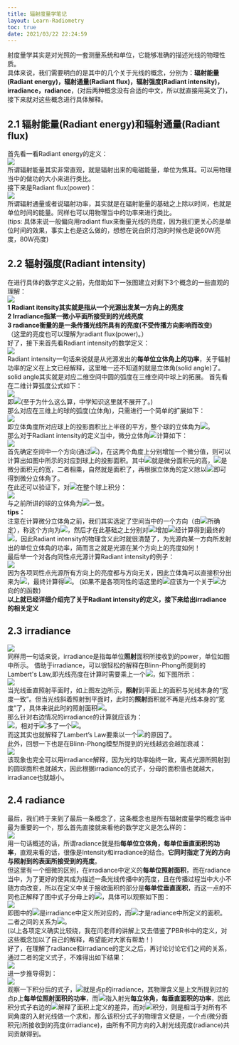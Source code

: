 ```yaml
---
title: 辐射度量学笔记
layout: Learn-Radiometry
toc: true
date: 2021/03/22 22:24:59
---
```


射度量学其实是对光照的一套测量系统和单位，它能够准确的描述光线的物理性质。<br />具体来说，我们需要明白的是其中的几个关于光线的概念，分别为：**辐射能量(Radiant energy)，辐射通量(Radiant flux)，辐射强度(Radiant intensity)，irradiance，radiance**，(对后两种概念没有合适的中文，所以就直接用英文了)，接下来就对这些概念进行具体解释。
<a name="zPSJi"></a>
## **2.1 辐射能量(Radiant energy)和辐射通量(Radiant flux)**
首先看一看Radiant energy的定义：<br />![](assets/post_images/Learn-Radiometry/image_000.jpg#from=paste&height=212&id=ud22fe239&margin=%5Bobject%20Object%5D&originHeight=212&originWidth=954&originalType=url&status=done&style=none&taskId=u65ebfc3c-9bd0-4b87-979f-baaa45103b4&width=954)<br />所谓辐射能量其实非常直观，就是辐射出来的电磁能量，单位为焦耳。可以用物理当中的做功的大小来进行类比。<br />接下来是Radiant flux(power)：<br />![](assets/post_images/Learn-Radiometry/image_001.png#from=paste&height=228&id=u7e89251f&margin=%5Bobject%20Object%5D&originHeight=228&originWidth=877&originalType=url&status=done&style=none&taskId=u106eb7b6-0eca-446f-b515-cea9e4ce73a&width=877)<br />所谓辐射通量或者说辐射功率，其实就是在辐射能量的基础之上除以时间，也就是单位时间的能量。同样也可以用物理当中的功率来进行类比。<br />(tips: 具体来说一般偏向用radiant flux来衡量光线的亮度，因为我们更关心的是单位时间的效果，事实上也是这么做的，想想在说白炽灯泡的时候也是说60W亮度，80W亮度)
<a name="eihfU"></a>
## **2.2 辐射强度(Radiant intensity)**
在进行具体的数学定义之前，先借助如下一张图建立对剩下3个概念的一些直观的理解：<br />![](assets/post_images/Learn-Radiometry/image_002.jpeg#from=paste&height=511&id=u5d4b99f5&margin=%5Bobject%20Object%5D&originHeight=511&originWidth=923&originalType=url&status=done&style=none&taskId=ud3d3ad12-f376-4b63-996b-329fab8443e&width=923)<br />**1 Radiant itensity其实就是指从一个光源出发某一方向上的亮度**<br />**2 Irradiance指某一微小平面所接受到的光线亮度**<br />**3 radiance衡量的是一条传播光线所具有的亮度(不受传播方向影响而改变)**<br />（这里的亮度也可以理解为radiant flux(power)。）<br />好了，接下来首先看Radiant intensity的数学定义：<br />![](assets/post_images/Learn-Radiometry/image_003.jpeg#from=paste&height=468&id=u0cb2ab80&margin=%5Bobject%20Object%5D&originHeight=468&originWidth=965&originalType=url&status=done&style=none&taskId=u8a442f47-9192-4810-861e-72cb8741177&width=965)<br />Radiant intensity一句话来说就是从光源发出的**每单位立体角上的功率**，关于辐射功率的定义在上文已经解释，这里唯一还不知道的就是立体角(solid angle)了。<br />solid angle其实就是对应二维空间中圆的弧度在三维空间中球上的拓展。 首先看在二维计算弧度公式如下：<br />![](assets/post_images/Learn-Radiometry/image_004.jpg#from=paste&height=260&id=u9398dacb&margin=%5Bobject%20Object%5D&originHeight=260&originWidth=979&originalType=url&status=done&style=none&taskId=u26176243-900d-4bb4-96f9-4261f088725&width=979)<br />即![](assets/post_images/Learn-Radiometry/image_005.svg#from=paste&height=48&id=ua8e64cbc&margin=%5Bobject%20Object%5D&originHeight=48&originWidth=55&originalType=url&status=done&style=none&taskId=u6e7fe04e-4ec4-4c02-a920-026bb7fcbc4&width=55)(至于为什么这么算，中学知识这里就不展开了。)<br />那么对应在三维上的球的弧度(立体角)，只需进行一个简单的扩展如下：<br />![](assets/post_images/Learn-Radiometry/image_006.jpeg#from=paste&height=225&id=uf5e0304c&margin=%5Bobject%20Object%5D&originHeight=225&originWidth=720&originalType=url&status=done&style=none&taskId=uecf4214e-a711-4d88-8316-d3c17b2b962&width=720)<br />即立体角度所对应球上的投影面积比上半径的平方，整个球的立体角为![](assets/post_images/Learn-Radiometry/image_007.svg#from=paste&height=20&id=u82bfc779&margin=%5Bobject%20Object%5D&originHeight=20&originWidth=22&originalType=url&status=done&style=none&taskId=ub5589d9b-adef-4a5a-b013-0c31a61f348&width=22)。<br />那么对于Radiant intensity的定义当中，微分立体角![](assets/post_images/Learn-Radiometry/image_008.svg#from=paste&height=20&id=ua71dbfe0&margin=%5Bobject%20Object%5D&originHeight=20&originWidth=24&originalType=url&status=done&style=none&taskId=u0eca9bde-f3ac-4fa3-ba11-4904fa4348c&width=24)计算如下：<br />![](assets/post_images/Learn-Radiometry/image_009.jpeg#from=paste&height=475&id=u56c4c2ad&margin=%5Bobject%20Object%5D&originHeight=475&originWidth=720&originalType=url&status=done&style=none&taskId=u335df5a2-e1f9-4b90-8a5b-4c5216591de&width=720)<br />首先确定空间中一个方向(通过![](assets/post_images/Learn-Radiometry/image_010.svg#from=paste&height=23&id=u74e965f6&margin=%5Bobject%20Object%5D&originHeight=23&originWidth=32&originalType=url&status=done&style=none&taskId=u33a202c1-f4be-4432-b821-6a1833738f5&width=32))，在这两个角度上分别增加一个微分值，则可以计算出如图中所示的对应到球上的投影面积。其中![](assets/post_images/Learn-Radiometry/image_011.svg#from=paste&height=20&id=u33589f9c&margin=%5Bobject%20Object%5D&originHeight=20&originWidth=30&originalType=url&status=done&style=none&taskId=ubcc35265-5d43-4a89-a4dd-af4bc9d1578&width=30)就是微分面积元的高，![](assets/post_images/Learn-Radiometry/image_012.svg#from=paste&height=23&id=u2eff8d87&margin=%5Bobject%20Object%5D&originHeight=23&originWidth=72&originalType=url&status=done&style=none&taskId=u4c479dec-55c1-4e80-907a-5a45b5e0036&width=72)是微分面积元的宽，二者相乘，自然就是面积了，再根据立体角的定义除以![](assets/post_images/Learn-Radiometry/image_013.svg#from=paste&height=24&id=u7818210f&margin=%5Bobject%20Object%5D&originHeight=24&originWidth=19&originalType=url&status=done&style=none&taskId=ub403eda9-be0e-421a-befd-98c27c33c0a&width=19)即可得到微分立体角了。<br />在此还可以验证下，对![](assets/post_images/Learn-Radiometry/image_014.svg#from=paste&height=20&id=u16557f86&margin=%5Bobject%20Object%5D&originHeight=20&originWidth=24&originalType=url&status=done&style=none&taskId=u9e7a3f25-4740-4a9b-ae74-2065eea9a0a&width=24)在整个球上积分：<br />![](assets/post_images/Learn-Radiometry/image_015.svg#from=paste&height=146&id=u0403c7ce&margin=%5Bobject%20Object%5D&originHeight=146&originWidth=675&originalType=url&status=done&style=none&taskId=ub745c136-3bea-4b44-9b0a-f232ff76c7e&width=675)<br />与之前所讲的球的立体角为![](assets/post_images/Learn-Radiometry/image_016.svg#from=paste&height=20&id=uac27a821&margin=%5Bobject%20Object%5D&originHeight=20&originWidth=22&originalType=url&status=done&style=none&taskId=u06f14925-1e24-4b4f-8e13-f33dc5505ad&width=22)一致。<br />**tips：**<br />注意在计算微分立体角之前，我们其实选定了空间当中的一个方向（由![](assets/post_images/Learn-Radiometry/image_017.svg#from=paste&height=23&id=u880df640&margin=%5Bobject%20Object%5D&originHeight=23&originWidth=32&originalType=url&status=done&style=none&taskId=u1141cc76-2056-49b3-87d2-e6ef5834604&width=32)所确定），称这个方向为![](assets/post_images/Learn-Radiometry/image_018.svg#from=paste&height=15&id=u0327be40&margin=%5Bobject%20Object%5D&originHeight=15&originWidth=13&originalType=url&status=done&style=none&taskId=ubdcd6264-abf1-40a2-8e80-0bc7e833c96&width=13)，然后才在此基础之上分别对![](assets/post_images/Learn-Radiometry/image_019.svg#from=paste&height=23&id=ue876a030&margin=%5Bobject%20Object%5D&originHeight=23&originWidth=32&originalType=url&status=done&style=none&taskId=u9eefeadb-2c48-425b-bd81-5d6b7b6d063&width=32)增加![](assets/post_images/Learn-Radiometry/image_020.svg#from=paste&height=23&id=u793d7df6&margin=%5Bobject%20Object%5D&originHeight=23&originWidth=53&originalType=url&status=done&style=none&taskId=udb1ff2a9-bf63-47b5-aa1d-a8b28747317&width=53)经计算得到最终的![](assets/post_images/Learn-Radiometry/image_021.svg#from=paste&height=20&id=ub8fe17e7&margin=%5Bobject%20Object%5D&originHeight=20&originWidth=24&originalType=url&status=done&style=none&taskId=u9515beb7-84a3-4377-9351-7ab9011f841&width=24)，因此Radiant intensity的物理含义此时就很清楚了，为光源向某一方向所发射出的单位立体角的功率，简而言之就是光源在某个方向上的亮度如何！<br />最后举一个对各向同性点光源计算Radiant intensity的例子：<br />![](assets/post_images/Learn-Radiometry/image_022.jpeg#from=paste&height=536&id=uae37ac51&margin=%5Bobject%20Object%5D&originHeight=536&originWidth=720&originalType=url&status=done&style=none&taskId=u3d49b4f5-7ed5-408e-b81b-7d71a576eb1&width=720)<br />因为各项同性点光源所有方向上的亮度都与方向无关，因此立体角可以直接积分出来为![](assets/post_images/Learn-Radiometry/image_023.svg#from=paste&height=20&id=ub1f095c1&margin=%5Bobject%20Object%5D&originHeight=20&originWidth=22&originalType=url&status=done&style=none&taskId=ua1dac456-2d75-4d1d-8283-54139f0518f&width=22)，最终计算得![](assets/post_images/Learn-Radiometry/image_024.svg#from=paste&height=47&id=ub26a7641&margin=%5Bobject%20Object%5D&originHeight=47&originWidth=68&originalType=url&status=done&style=none&taskId=u9996d7d3-38db-4305-bc51-022effca8cc&width=68)。 (如果不是各项同性的话这里的![](assets/post_images/Learn-Radiometry/image_025.svg#from=paste&height=26&id=u72b94f1b&margin=%5Bobject%20Object%5D&originHeight=26&originWidth=40&originalType=url&status=done&style=none&taskId=u30c57a2b-0785-4d58-9eba-8f85870d969&width=40)应该为一个关于![](assets/post_images/Learn-Radiometry/image_026.svg#from=paste&height=15&id=ue30b710c&margin=%5Bobject%20Object%5D&originHeight=15&originWidth=13&originalType=url&status=done&style=none&taskId=u8cc57cf2-a8e3-4d5b-8265-7a276642cc7&width=13)方向的的函数)<br />**以上就已经详细介绍完了关于Radiant intensity的定义，接下来给出irradiance的相关定义**
<a name="lKHgS"></a>
## **2.3 irradiance**
![](assets/post_images/Learn-Radiometry/image_027.jpeg#from=paste&height=338&id=ub0c95528&margin=%5Bobject%20Object%5D&originHeight=338&originWidth=720&originalType=url&status=done&style=none&taskId=ue3681ad7-ac3c-48f5-981f-cd1f05786d6&width=720)<br />同样用一句话来说，irradiance是指每单位**照射**面积所接收到的power，单位如图中所示。 借助于irradiance，可以很轻松的解释在Blinn-Phong所提到的Lambert's Law,即光线亮度在计算时需要乘上一个![](assets/post_images/Learn-Radiometry/image_028.svg#from=paste&height=20&id=u926c7b25&margin=%5Bobject%20Object%5D&originHeight=20&originWidth=39&originalType=url&status=done&style=none&taskId=u5c5eeac5-7b5c-4882-9fc0-37f3faa6ab9&width=39)，如下图所示：<br />![](assets/post_images/Learn-Radiometry/image_029.jpg#from=paste&height=308&id=ua2297280&margin=%5Bobject%20Object%5D&originHeight=308&originWidth=764&originalType=url&status=done&style=none&taskId=u7e872993-a37c-41c0-998e-28d2c39991b&width=764)<br />当光线垂直照射平面时，如上图左边所示，**照射**到平面上的面积与光线本身的“宽度一致”。但当光线斜着照射到平面时，此时的**照射**面积就不再是光线本身的“宽度”了，具体来说此时的照射面积![](assets/post_images/Learn-Radiometry/image_030.svg#from=paste&height=26&id=u98dc7b5c&margin=%5Bobject%20Object%5D&originHeight=26&originWidth=118&originalType=url&status=done&style=none&taskId=u2c806058-4327-4992-838a-9e38bb150a9&width=118)。<br />那么针对右边情况的irradiance的计算就应该为：<br />![](assets/post_images/Learn-Radiometry/image_031.svg#from=paste&height=26&id=u2596dd7b&margin=%5Bobject%20Object%5D&originHeight=26&originWidth=213&originalType=url&status=done&style=none&taskId=ue5795ca0-dff0-4517-ad33-1a46e621a60&width=213)，相对于![](assets/post_images/Learn-Radiometry/image_032.svg#from=paste&height=26&id=uc174d893&margin=%5Bobject%20Object%5D&originHeight=26&originWidth=96&originalType=url&status=done&style=none&taskId=u557affc8-cf10-486b-9815-442a6d68d85&width=96)多了一个![](assets/post_images/Learn-Radiometry/image_033.svg#from=paste&height=20&id=ue4ec14b1&margin=%5Bobject%20Object%5D&originHeight=20&originWidth=39&originalType=url&status=done&style=none&taskId=u3e219a23-2ea4-45c2-99a8-5db6437048b&width=39)。<br />而这其实也就解释了Lambert’s Law要乘以一个![](assets/post_images/Learn-Radiometry/image_034.svg#from=paste&height=20&id=u8b21572e&margin=%5Bobject%20Object%5D&originHeight=20&originWidth=39&originalType=url&status=done&style=none&taskId=u5d24a40a-ef29-46f5-96ce-f582f5a6ad1&width=39)的原因了。<br />此外，回想一下也是在Blinn-Phong模型所提到的光线越远会越加衰减：<br />![](assets/post_images/Learn-Radiometry/image_035.jpeg#from=paste&height=621&id=uad6de2c1&margin=%5Bobject%20Object%5D&originHeight=621&originWidth=972&originalType=url&status=done&style=none&taskId=u626f1b1d-4900-4f60-b2a2-cf7f08a45a2&width=972)<br />该现象也完全可以用irradiance解释，因为光的功率始终一致，离点光源所照射到的圆球面积也就越大，因此根据irradiance的式子，分母的面积值也就越大，irradiance也就越小。
<a name="ODSBP"></a>
## **2.4 radiance**
最后，我们终于来到了最后一条概念了，这条概念也是所有辐射度量学的概念当中最为重要的一个，那么首先直接就来看他的数学定义是怎么样的：<br />![](assets/post_images/Learn-Radiometry/image_036.jpeg#from=paste&height=418&id=u2ce1865f&margin=%5Bobject%20Object%5D&originHeight=418&originWidth=720&originalType=url&status=done&style=none&taskId=ue4cb2ab8-b7bc-4882-8819-c5bd9dd678f&width=720)<br />用一句话概述的话，所谓radiance就是指**每单位立体角，每单位垂直面积的功率**，直观来看的话，很像是Intensity和irradiance的结合。**它同时指定了光的方向与照射到的表面所接受到的亮度**。<br />但这里有一个细微的区别，在irradiance中定义的**每单位照射面积**，而在radiance当中，为了更好的使其成为描述一条光线传播中的亮度，且在传播过程当中大小不随方向改变，所以在定义中关于接收面积的部分是**每单位垂直面积**，而这一点的不同也正解释了图中式子分母上的![](assets/post_images/Learn-Radiometry/image_037.svg#from=paste&height=20&id=u2acfc671&margin=%5Bobject%20Object%5D&originHeight=20&originWidth=39&originalType=url&status=done&style=none&taskId=uf0addd20-70c2-40d6-874f-e8a7b0e92a0&width=39)，具体可以观察如下图：<br />![](assets/post_images/Learn-Radiometry/image_038.png#from=paste&height=382&id=u7bae6192&margin=%5Bobject%20Object%5D&originHeight=382&originWidth=945&originalType=url&status=done&style=none&taskId=u4c018835-abe0-43f5-852f-40668ce0896&width=945)<br />即图中的![](assets/post_images/Learn-Radiometry/image_039.svg#from=paste&height=20&id=u32321d59&margin=%5Bobject%20Object%5D&originHeight=20&originWidth=27&originalType=url&status=done&style=none&taskId=u67a6b291-cf16-483b-ac89-5e99ff1b374&width=27)是irradiance中定义所对应的，而![](assets/post_images/Learn-Radiometry/image_040.svg#from=paste&height=24&id=ubfa38364&margin=%5Bobject%20Object%5D&originHeight=24&originWidth=40&originalType=url&status=done&style=none&taskId=ubc2bd5cd-5d99-49ae-ae32-986239a7ea8&width=40)才是radiance中所定义的面积。二者之间的关系为![](assets/post_images/Learn-Radiometry/image_041.svg#from=paste&height=24&id=uf8d05f5e&margin=%5Bobject%20Object%5D&originHeight=24&originWidth=134&originalType=url&status=done&style=none&taskId=ue9543cc2-d452-40d3-bb7d-3454f585713&width=134)。<br />(以上各项定义确实比较绕，我在闫老师的讲解上又去借鉴了PBR书中的定义，对这些概念加以了自己的解释，希望能对大家有帮助！)<br />好了，在理解了radiance和irradiance的定义之后，再讨论讨论它们之间的关系，通过二者的定义式子，不难得出如下结果：<br />![](assets/post_images/Learn-Radiometry/image_042.svg#from=paste&height=62&id=u3790a840&margin=%5Bobject%20Object%5D&originHeight=62&originWidth=675&originalType=url&status=done&style=none&taskId=u495af023-87ec-4e25-a3f6-cc0b25c73eb&width=675)<br />进一步推导得到：<br />![](assets/post_images/Learn-Radiometry/image_043.jpeg#from=paste&height=430&id=uc1190328&margin=%5Bobject%20Object%5D&originHeight=430&originWidth=720&originalType=url&status=done&style=none&taskId=u0e036d80-725c-4543-8a9f-bdb57193e7e&width=720)<br />观察一下积分后的式子，![](assets/post_images/Learn-Radiometry/image_044.svg#from=paste&height=26&id=ubaedd9ec&margin=%5Bobject%20Object%5D&originHeight=26&originWidth=43&originalType=url&status=done&style=none&taskId=u0f77ad14-1fdf-4020-93d1-31d4b7d57d4&width=43)就是点p的irradiance，其物理含义是上文所提到过的点p上**每单位照射面积的功率**，而![](assets/post_images/Learn-Radiometry/image_045.svg#from=paste&height=26&id=u9a245f61&margin=%5Bobject%20Object%5D&originHeight=26&originWidth=71&originalType=url&status=done&style=none&taskId=u1322e062-8893-4a61-b820-427befcb878&width=71)指入射光**每立体角，每垂直面积的功率**，因此积分式子右边的![](assets/post_images/Learn-Radiometry/image_046.svg#from=paste&height=20&id=ue1bd60af&margin=%5Bobject%20Object%5D&originHeight=20&originWidth=39&originalType=url&status=done&style=none&taskId=uf2fbbef5-6ef1-4e76-a3ba-af87060a4df&width=39)解释了面积上定义的差异，而对![](assets/post_images/Learn-Radiometry/image_047.svg#from=paste&height=20&id=u3a9a971e&margin=%5Bobject%20Object%5D&originHeight=20&originWidth=24&originalType=url&status=done&style=none&taskId=u7a6ed7fc-704f-4c58-a2da-be06a22c61a&width=24)积分，则是相当于对所有不同角度的入射光线做一个求和，那么该积分式子的物理含义便是，一个点(微分面积元)所接收到的亮度(irradiance)，由所有不同方向的入射光线亮度(radiance)共同贡献得到。
